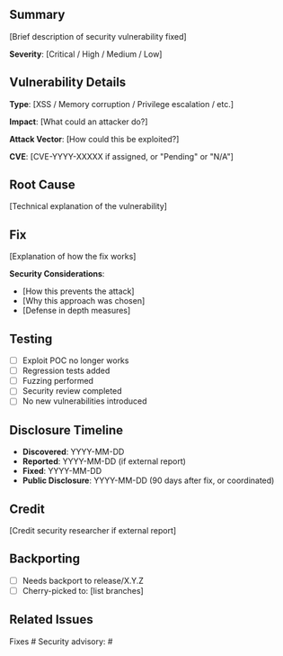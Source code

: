 ## Summary

[Brief description of security vulnerability fixed]

**Severity**: [Critical / High / Medium / Low]

## Vulnerability Details

**Type**: [XSS / Memory corruption / Privilege escalation / etc.]

**Impact**: [What could an attacker do?]

**Attack Vector**: [How could this be exploited?]

**CVE**: [CVE-YYYY-XXXXX if assigned, or "Pending" or "N/A"]

## Root Cause

[Technical explanation of the vulnerability]

## Fix

[Explanation of how the fix works]

**Security Considerations**:
- [How this prevents the attack]
- [Why this approach was chosen]
- [Defense in depth measures]

## Testing

- [ ] Exploit POC no longer works
- [ ] Regression tests added
- [ ] Fuzzing performed
- [ ] Security review completed
- [ ] No new vulnerabilities introduced

## Disclosure Timeline

- **Discovered**: YYYY-MM-DD
- **Reported**: YYYY-MM-DD (if external report)
- **Fixed**: YYYY-MM-DD
- **Public Disclosure**: YYYY-MM-DD (90 days after fix, or coordinated)

## Credit

[Credit security researcher if external report]

## Backporting

- [ ] Needs backport to release/X.Y.Z
- [ ] Cherry-picked to: [list branches]

## Related Issues

Fixes #
Security advisory: #
